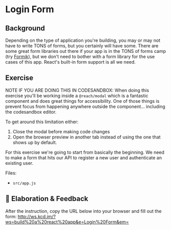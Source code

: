 # Login Form

## Background

Depending on the type of application you're building, you may or may not have to
write TONS of forms, but you certainly will have some. There are some great form
libraries out there if your app is in the TONS of forms camp (try
[Formik](https://formik.dev/)), but we don't need to bother with a form library
for the use cases of this app. React's built-in form support is all we need.

## Exercise

NOTE IF YOU ARE DOING THIS IN CODESANDBOX: When doing this exercise you'll be
working inside a `@reach/modal` which is a fantastic component and does great
things for accessibility. One of those things is prevent focus from happening
anywhere outside the component... including the codesandbox editor.

To get around this limitation either:

1. Close the modal before making code changes
2. Open the browser preview in another tab instead of using the one that shows
   up by default.

For this exercise we're going to start from basically the beginning. We need to
make a form that hits our API to register a new user and authenticate an
existing user.

Files:

- `src/app.js`

## 🦉 Elaboration & Feedback

After the instruction, copy the URL below into your browser and fill out the
form: http://ws.kcd.im/?ws=build%20a%20react%20app&e=Login%20Form&em=
